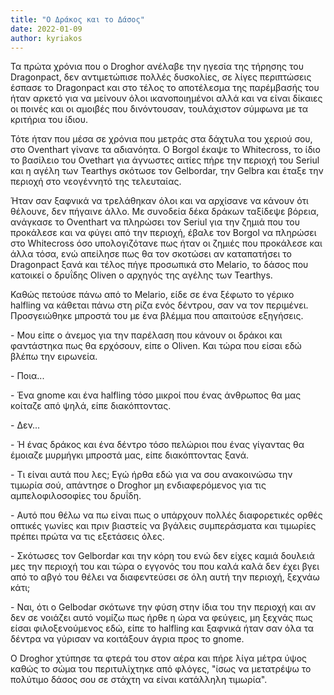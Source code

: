```yaml
---
title: "Ο Δράκος και το Δάσος"
date: 2022-01-09
author: kyriakos
---
```


Τα πρώτα χρόνια που ο Droghor ανέλαβε την ηγεσία της τήρησης του Dragonpact,
δεν αντιμετώπισε πολλές δυσκολίες, σε λίγες περιπτώσεις έσπασε το Dragonpact
και στο τέλος το αποτέλεσμα της παρέμβασής του ήταν αρκετό για να μείνουν όλοι
ικανοποιημένοι αλλά και να είναι δίκαιες οι ποινές και οι αμοιβές που
δινόντουσαν, τουλάχιστον σύμφωνα με τα κριτήρια του ίδιου.

Τότε ήταν που μέσα σε χρόνια που μετράς στα δάχτυλα του χεριού σου, στο
Oventhart γίνανε τα αδιανόητα. Ο Borgol έκαψε το Whitecross, το ίδιο το
βασίλειο του Ovethart για άγνωστες αιτίες πήρε την περιοχή του Seriul και η
αγέλη των Tearthys σκότωσε τον Gelbordar, την Gelbra και έταξε την περιοχή στο
νεογέννητό της τελευταίας.

Ήταν σαν ξαφνικά να τρελάθηκαν όλοι και να αρχίσανε να κάνουν ότι θέλουνε, δεν
πήγαινε άλλο. Με συνοδεία δέκα δράκων ταξίδεψε βόρεια, ανάγκασε το Oventhart
να πληρώσει τον Seriul για την ζημιά που του προκάλεσε και να φύγει από την
περιοχή, έβαλε τον Borgol να πληρώσει στο Whitecross όσο υπολογιζότανε πως
ήταν οι ζημιές που προκάλεσε και άλλα τόσα, ενώ απείλησε πως θα τον σκοτώσει
αν καταπατήσει το Dragonpact ξανά και τέλος πήγε προσωπικά στο Melario, το
δάσος που κατοικεί ο δρυΐδης Oliven ο αρχηγός της αγέλης των Tearthys.



Καθώς πετούσε πάνω από το Melario, είδε σε ένα ξέφωτο το γέρικο halfling να
κάθεται πάνω στη ρίζα ενός δέντρου, σαν να τον περιμένει. Προσγειώθηκε μπροστά
του με ένα βλέμμα που απαιτούσε εξηγήσεις.



\- Μου είπε ο άνεμος για την παρέλαση που κάνουν οι δράκοι και φαντάστηκα πως
θα ερχόσουν, είπε ο Oliven. Και τώρα που είσαι εδώ βλέπω την ειρωνεία.

\- Ποια...

\- Ένα gnome και ένα halfling τόσο μικροί που ένας άνθρωπος θα μας κοίταζε από
ψηλά, είπε διακόπτοντας.

\- Δεν...

\- Ή ένας δράκος και ένα δέντρο τόσο πελώριοι που ένας γίγαντας θα έμοιαζε
μυρμήγκι μπροστά μας, είπε διακόπτοντας ξανά.

\- Τι είναι αυτά που λες; Εγώ ήρθα εδώ για να σου ανακοινώσω την τιμωρία σού,
απάντησε ο Droghor μη ενδιαφερόμενος για τις αμπελοφιλοσοφίες του δρυΐδη.

\- Αυτό που θέλω να πω είναι πως ο υπάρχουν πολλές διαφορετικές ορθές οπτικές
γωνίες και πριν βιαστείς να βγάλεις συμπεράσματα και τιμωρίες πρέπει πρώτα να
τις εξετάσεις όλες.

\- Σκότωσες τον Gelbordar και την κόρη του ενώ δεν είχες καμιά δουλειά μες την
περιοχή του και τώρα ο εγγονός του που καλά καλά δεν έχει βγει από το αβγό του
θέλει να διαφεντεύσει σε όλη αυτή την περιοχή, ξεχνάω κάτι;

\- Ναι, ότι ο Gelbodar σκότωνε την φύση στην ίδια του την περιοχή και αν δεν
σε νοιάζει αυτό νομίζω πως ήρθε η ώρα να φεύγεις, μη ξεχνάς πως είσαι
φιλοξενούμενος εδώ, είπε το halfling και ξαφνικά ήταν σαν όλα τα δέντρα να
γύρισαν να κοιτάξουν άγρια προς το gnome.



Ο Droghor χτύπησε τα φτερά του στον αέρα και πήρε λίγα μέτρα ύψος καθώς το
σώμα του περιτυλίχτηκε από φλόγες, "ίσως να μετατρέψω το πολύτιμο δάσος σου σε
στάχτη να είναι κατάλληλη τιμωρία".

